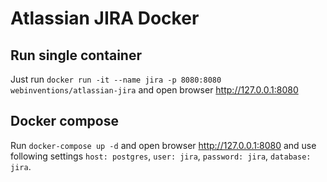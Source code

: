# Atlassian JIRA Docker

## Run single container

Just run `docker run -it --name jira -p 8080:8080 webinventions/atlassian-jira` and open browser http://127.0.0.1:8080

## Docker compose

Run `docker-compose up -d` and open browser http://127.0.0.1:8080 and use following settings `host: postgres`, `user: jira`, `password: jira`, `database: jira`.

